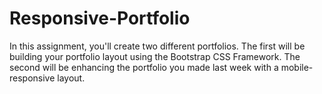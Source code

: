 # Responsive-Portfolio
In this assignment, you'll create two different portfolios. The first will be building
your portfolio layout using the Bootstrap CSS Framework. The second will be enhancing
the portfolio you made last week with a mobile-responsive layout.
